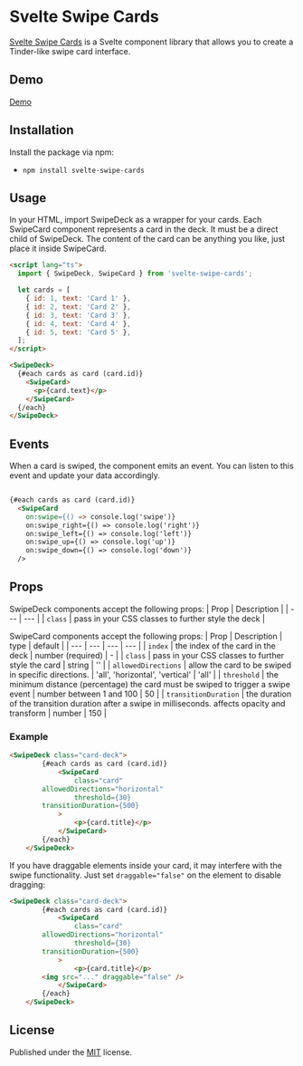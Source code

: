 # Svelte Swipe Cards
[Svelte Swipe Cards](https://github.com/remoflury/svelte-swipe-cards) is a Svelte component library that allows you to create a Tinder-like swipe card interface. 

## Demo
[Demo](https://svelte.dev/repl/ecba44b882604daaad887605569b4085)

## Installation
Install the package via npm:
* `npm install svelte-swipe-cards`


## Usage
In your HTML, import SwipeDeck as a wrapper for your cards. Each SwipeCard component represents a card in the deck. It must be a direct child of SwipeDeck. The content of the card can be anything you like, just place it inside SwipeCard.

```html
<script lang="ts">
  import { SwipeDeck, SwipeCard } from 'svelte-swipe-cards';

  let cards = [
    { id: 1, text: 'Card 1' },
    { id: 2, text: 'Card 2' },
    { id: 3, text: 'Card 3' },
    { id: 4, text: 'Card 4' },
    { id: 5, text: 'Card 5' },
  ];
</script>

<SwipeDeck>
  {#each cards as card (card.id)}
    <SwipeCard>
      <p>{card.text}</p>
    </SwipeCard>
  {/each}
</SwipeDeck>
```
## Events
When a card is swiped, the component emits an event. You can listen to this event and update your data accordingly. 

```html

{#each cards as card (card.id)}
  <SwipeCard
    on:swipe={() => console.log('swipe')}
    on:swipe_right={() => console.log('right')}
    on:swipe_left={() => console.log('left')}
    on:swipe_up={() => console.log('up')}
    on:swipe_down={() => console.log('down')}
  />
```

## Props
SwipeDeck components accept the following props:
| Prop | Description |
| --- | --- |
| `class` | pass in your CSS classes to further style the deck |

SwipeCard components accept the following props:
| Prop | Description | type | default |
| --- | --- | --- | --- |
| `index` | the index of the card in the deck | number (required) | - |
| `class` | pass in your CSS classes to further style the card | string | '' |
| `allowedDirections` | allow the card to be swiped in specific directions. | 'all', 'horizontal', 'vertical' | 'all' |
| `threshold` | the minimum distance (percentage) the card must be swiped to trigger a swipe event | number between 1 and 100 | 50 |
| `transitionDuration` | the duration of the transition duration after a swipe in milliseconds. affects opacity and transform | number | 150 |

### Example
```html
<SwipeDeck class="card-deck">
		{#each cards as card (card.id)}
			<SwipeCard
				class="card"
        allowedDirections="horizontal"
				threshold={30}
        transitionDuration={500}
			>
				<p>{card.title}</p>
			</SwipeCard>
		{/each}
	</SwipeDeck>
```

If you have draggable elements inside your card, it may interfere with the swipe functionality. Just set `draggable="false"` on the element to disable dragging:

```html
<SwipeDeck class="card-deck">
		{#each cards as card (card.id)}
			<SwipeCard
				class="card"
        allowedDirections="horizontal"
				threshold={30}
        transitionDuration={500}
			>
				<p>{card.title}</p>
        <img src="..." draggable="false" />
			</SwipeCard>
		{/each}
	</SwipeDeck>
```
## License
Published under the [MIT](https://github.com/remoflury/svelte-swipe-cards/blob/main/LICENSE.md) license.